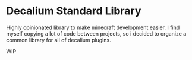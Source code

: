 # Decalium Standard Library

Highly opinionated library to make minecraft development easier.
I find myself copying a lot of code between projects, so i decided to organize a common library 
for all of decalium plugins.

WIP